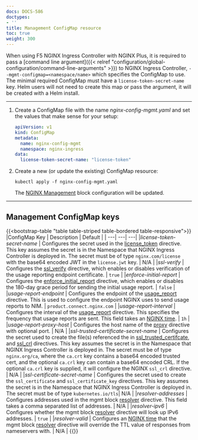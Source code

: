 ```yaml
---
docs: DOCS-586
doctypes:
- ''
title: Management ConfigMap resource
toc: true
weight: 300
---
```


When using F5 NGINX Ingress Controller with NGINX Plus, it is required to pass a [command line argument]({{< relref "configuration/global-configuration/command-line-arguments" >}}) to NGINX Ingress Controller, `--mgmt-configmap=<namespace/name>` which specifies the ConfigMap to use. The minimal required ConfigMap must have a `license-token-secret-name` key. Helm users will not need to create this map or pass the argument, it will be created with a Helm install. 

---

1. Create a ConfigMap file with the name *nginx-config-mgmt.yaml* and set the values
that make sense for your setup:

    ```yaml
    apiVersion: v1
    kind: ConfigMap
    metadata:
      name: nginx-config-mgmt
      namespace: nginx-ingress
    data:
      license-token-secret-name: "license-token"
    ```
1. Create a new (or update the existing) ConfigMap resource:

    ```shell
    kubectl apply -f nginx-config-mgmt.yaml
    ```

    The [NGINX Management](https://nginx.org/en/docs/ngx_mgmt_module.html) block configuration will be updated.
---
## Management ConfigMap keys

{{<bootstrap-table "table table-striped table-bordered table-responsive">}}
|ConfigMap Key | Description | Default |
| ---| ---| ---|
|*license-token-secret-name* | Configures the secret used in the [license_token](https://nginx.org/en/docs/ngx_mgmt_module.html#license_token) directive. This key assumes the secret is in the Namespace that NGINX Ingress Controller is deployed in. The secret must be of type `nginx.com/license` with the base64 encoded JWT in the `license.jwt` key.  | N/A |
|*ssl-verify* | Configures the [ssl_verify](https://nginx.org/en/docs/ngx_mgmt_module.html#ssl_verify) directive, which enables or disables verification of the usage reporting endpoint certificate. | `true` |
|*enforce-initial-report* | Configures the [enforce_initial_report](https://nginx.org/en/docs/ngx_mgmt_module.html#enforce_initial_report) directive, which enables or disables the 180-day grace period for sending the initial usage report. | `false` |
|*usage-report-endpoint* | Configures the endpoint of the [usage_report](https://nginx.org/en/docs/ngx_mgmt_module.html#usage_report) directive. This is used to configure the endpoint NGINX uses to send usage reports to NIM. | `product.connect.nginx.com` |
|*usage-report-interval* | Configures the interval of the [usage_report](https://nginx.org/en/docs/ngx_mgmt_module.html#usage_report) directive. This specifies the frequency that usage reports are sent. This field takes an [NGINX time](https://nginx.org/en/docs/syntax.html). | `1h` |
|*usage-report-proxy-host* | Configures the host name of the [proxy](https://nginx.org/en/docs/ngx_mgmt_module.html#proxy) directive with optional port. | N/A |
|*ssl-trusted-certificate-secret-name* | Configures the secret used to create the file(s) referenced the in [ssl_trusted_certifcate](https://nginx.org/en/docs/ngx_mgmt_module.html#ssl_trusted_certificate), and [ssl_crl](https://nginx.org/en/docs/ngx_mgmt_module.html#ssl_crl) directives. This key assumes the secret is in the Namespace that NGINX Ingress Controller is deployed in. The secret must be of type `nginx.org/ca`, where the `ca.crt` key contains a base64 encoded trusted cert, and the optional `ca.crl` key can contain a base64 encoded CRL. If the optional `ca.crl` key is supplied, it will configure the NGINX `ssl_crl` directive. | N/A |
|*ssl-certificate-secret-name* | Configures the secret used to create the `ssl_certificate` and `ssl_certificate_key` directives. This key assumes the secret is in the Namespace that NGINX Ingress Controller is deployed in. The secret must be of type `kubernetes.io/tls`| N/A |
|*resolver-addresses* | Configures addresses used in the mgmt block [resolver](https://nginx.org/en/docs/ngx_mgmt_module.html#resolver) directive. This field takes a comma separated list of addresses. | N/A |
|*resolver-ipv6* | Configures whether the mgmt block [resolver](https://nginx.org/en/docs/ngx_mgmt_module.html#resolver) directive will look up IPv6 addresses. | `true` |
|*resolver-valid* | Configures an [NGINX time](https://nginx.org/en/docs/syntax.html) that the mgmt block [resolver](https://nginx.org/en/docs/ngx_mgmt_module.html#resolver) directive will override the TTL value of responses from nameservers with. | N/A |
{{</bootstrap-table>}}
